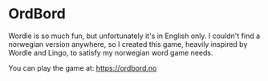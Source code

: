 # OrdBord

Wordle is so much fun, but unfortunately it's in English only. 
I couldn't find a norwegian version anywhere, so I created this game, heavily inspired by Wordle and Lingo, to satisfy my norwegian word game needs.

You can play the game at: https://ordbord.no
